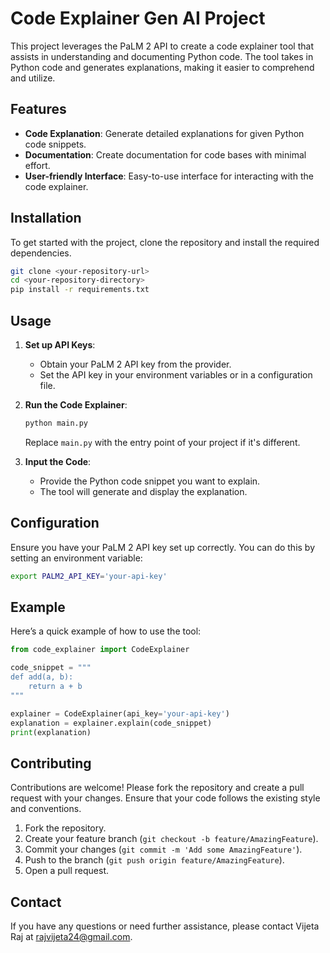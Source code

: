 
# Code Explainer Gen AI Project

This project leverages the PaLM 2 API to create a code explainer tool that assists in understanding and documenting Python code. The tool takes in Python code and generates explanations, making it easier to comprehend and utilize.

## Features

- **Code Explanation**: Generate detailed explanations for given Python code snippets.
- **Documentation**: Create documentation for code bases with minimal effort.
- **User-friendly Interface**: Easy-to-use interface for interacting with the code explainer.

## Installation

To get started with the project, clone the repository and install the required dependencies.

```sh
git clone <your-repository-url>
cd <your-repository-directory>
pip install -r requirements.txt
```

## Usage

1. **Set up API Keys**:
   - Obtain your PaLM 2 API key from the provider.
   - Set the API key in your environment variables or in a configuration file.

2. **Run the Code Explainer**:

   ```sh
   python main.py
   ```

   Replace `main.py` with the entry point of your project if it's different.

3. **Input the Code**:
   - Provide the Python code snippet you want to explain.
   - The tool will generate and display the explanation.

## Configuration

Ensure you have your PaLM 2 API key set up correctly. You can do this by setting an environment variable:

```sh
export PALM2_API_KEY='your-api-key'
```

## Example

Here’s a quick example of how to use the tool:

```python
from code_explainer import CodeExplainer

code_snippet = """
def add(a, b):
    return a + b
"""

explainer = CodeExplainer(api_key='your-api-key')
explanation = explainer.explain(code_snippet)
print(explanation)
```

## Contributing

Contributions are welcome! Please fork the repository and create a pull request with your changes. Ensure that your code follows the existing style and conventions.

1. Fork the repository.
2. Create your feature branch (`git checkout -b feature/AmazingFeature`).
3. Commit your changes (`git commit -m 'Add some AmazingFeature'`).
4. Push to the branch (`git push origin feature/AmazingFeature`).
5. Open a pull request.

## Contact

If you have any questions or need further assistance, please contact Vijeta Raj at rajvijeta24@gmail.com.
